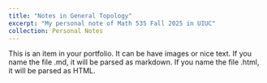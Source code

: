 ```yaml
---
title: "Notes in General Topology"
excerpt: "My personal note of Math 535 Fall 2025 in UIUC"
collection: Personal Notes
---
```


This is an item in your portfolio. It can be have images or nice text. If you name the file .md, it will be parsed as markdown. If you name the file .html, it will be parsed as HTML. 
